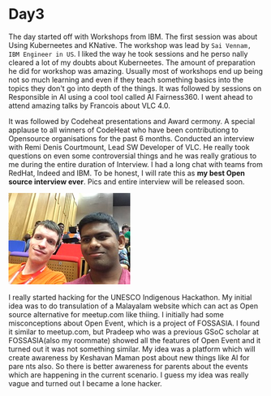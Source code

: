 # Day3

The day started off with Workshops from IBM. The first session was about Using Kuberneetes and KNative. The workshop was lead by `Sai Vennam, IBM Engineer in US`. I liked the way he took sessions and he perso
nally cleared a lot of my doubts about Kuberneetes. The amount of preparation he did for workshop was amazing. Usually most of workshops end up being not so much learning and even if they teach something
 basics into the topics they don't go into depth of the things. It was followed by sessions on Responsible in AI using a cool tool called AI Fairness360. I went ahead to attend amazing talks by Francois about VLC 4.0.

It was followed by Codeheat presentations and Award cermony. A special applause to all winners of CodeHeat who have been contributiong to Opensource organisations for the past 6 months. Conducted an interview with Remi Denis Courtmount, Lead SW Developer of VLC. He really took questions on even some controversial things and he was really gratious to me during the entire duration of Interview. I had a long chat with 
teams from RedHat, Indeed and IBM. To be honest, I will rate this as **my best Open source interview ever**. Pics and entire interview will be released soon.

![Interviewing Remi](./images/meet_remi.jpg)

I really started hacking for the UNESCO Indigenous Hackathon. My initial idea was to do transulation of a Malayalam website which can act as Open source alternative for 
meetup.com like thiing. I initially had some misconceptions about Open Event, which is a project of FOSSASIA. I found it similar to meetup.com, but Pradeep who was a previous GSoC scholar at FOSSASIA(also 
my roommate) showed all the features of Open Event and it turned out it was not something similar. My idea was a platform which will create awareness by Keshavan Maman post about new things like AI for pare
nts also. So there is better awareness for parents about the events which are happening in the current scenario. I guess my idea was really vague and turned out I became a lone hacker.
 
